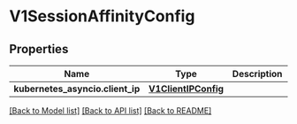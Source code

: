 # V1SessionAffinityConfig

## Properties
Name | Type | Description | Notes
------------ | ------------- | ------------- | -------------
**kubernetes_asyncio.client_ip** | [**V1ClientIPConfig**](V1ClientIPConfig.md) |  | [optional] 

[[Back to Model list]](../README.md#documentation-for-models) [[Back to API list]](../README.md#documentation-for-api-endpoints) [[Back to README]](../README.md)



